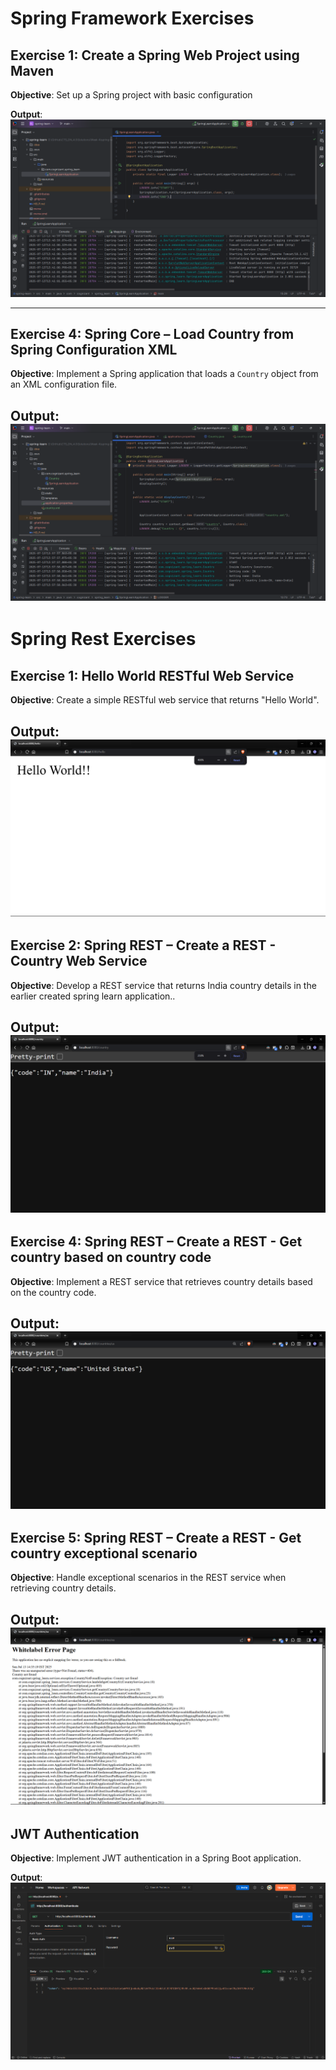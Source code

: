 # Spring Framework Exercises


## Exercise 1: Create a Spring Web Project using Maven 
**Objective**: Set up a Spring project with basic configuration 

**Output**: ![Screenshot](exercise1.png)

---

## Exercise 4: Spring Core – Load Country from Spring Configuration XML 
**Objective**: Implement a Spring application that loads a `Country` object from an XML configuration file.

**Output**: ![Screenshot](exercise4.png)
--- 

# Spring Rest Exercises

## Exercise 1: Hello World RESTful Web Service 
**Objective**: Create a simple RESTful web service that returns "Hello World".

**Output**: ![Screenshot](rest-exercise1.png)
---

## Exercise 2: Spring REST – Create a REST - Country Web Service 
**Objective**: Develop a REST service that returns India country details in the earlier created spring learn application..

**Output**: ![Screenshot](rest-exercise2.png)
---

## Exercise 4: Spring REST – Create a REST - Get country based on country code 
**Objective**: Implement a REST service that retrieves country details based on the country code.


**Output**: ![Screenshot](rest-exercise4.png)
---
## Exercise 5: Spring REST – Create a REST - Get country exceptional scenario 
**Objective**: Handle exceptional scenarios in the REST service when retrieving country details.

**Output**: ![Screenshot](rest-exercise5.png)
---

## JWT Authentication
**Objective**: Implement JWT authentication in a Spring Boot application.

**Output**: ![Screenshot](jwt.png)